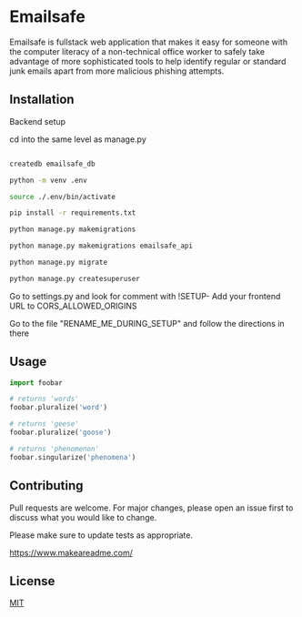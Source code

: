 # Emailsafe 

Emailsafe is fullstack web application that makes it easy for someone with the computer literacy of a non-technical office worker to safely take advantage of more sophisticated tools to help identify regular or standard junk emails apart from more malicious phishing attempts. 

## Installation

Backend setup

cd into the same level as manage.py

```bash

createdb emailsafe_db

python -m venv .env

source ./.env/bin/activate

pip install -r requirements.txt

python manage.py makemigrations

python manage.py makemigrations emailsafe_api

python manage.py migrate

python manage.py createsuperuser

```
Go to settings.py and look for comment with !SETUP-
Add your frontend URL to CORS_ALLOWED_ORIGINS

Go to the file "RENAME_ME_DURING_SETUP" and follow the directions in there


## Usage

```python
import foobar

# returns 'words'
foobar.pluralize('word')

# returns 'geese'
foobar.pluralize('goose')

# returns 'phenomenon'
foobar.singularize('phenomena')
```

## Contributing
Pull requests are welcome. For major changes, please open an issue first to discuss what you would like to change.

Please make sure to update tests as appropriate.

https://www.makeareadme.com/

## License
[MIT](https://choosealicense.com/licenses/mit/)